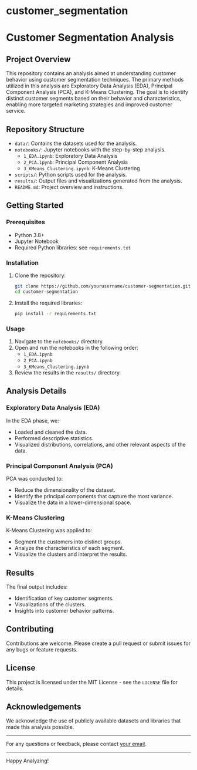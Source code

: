 # customer_segmentation
# Customer Segmentation Analysis

## Project Overview

This repository contains an analysis aimed at understanding customer behavior using customer segmentation techniques. The primary methods utilized in this analysis are Exploratory Data Analysis (EDA), Principal Component Analysis (PCA), and K-Means Clustering. The goal is to identify distinct customer segments based on their behavior and characteristics, enabling more targeted marketing strategies and improved customer service.

## Repository Structure

- `data/`: Contains the datasets used for the analysis.
- `notebooks/`: Jupyter notebooks with the step-by-step analysis.
  - `1_EDA.ipynb`: Exploratory Data Analysis
  - `2_PCA.ipynb`: Principal Component Analysis
  - `3_KMeans_Clustering.ipynb`: K-Means Clustering
- `scripts/`: Python scripts used for the analysis.
- `results/`: Output files and visualizations generated from the analysis.
- `README.md`: Project overview and instructions.

## Getting Started

### Prerequisites

- Python 3.8+
- Jupyter Notebook
- Required Python libraries: see `requirements.txt`

### Installation

1. Clone the repository:
   ```sh
   git clone https://github.com/yourusername/customer-segmentation.git
   cd customer-segmentation
   ```
2. Install the required libraries:
   ```sh
   pip install -r requirements.txt
   ```

### Usage

1. Navigate to the `notebooks/` directory.
2. Open and run the notebooks in the following order:
   - `1_EDA.ipynb`
   - `2_PCA.ipynb`
   - `3_KMeans_Clustering.ipynb`
3. Review the results in the `results/` directory.

## Analysis Details

### Exploratory Data Analysis (EDA)

In the EDA phase, we:
- Loaded and cleaned the data.
- Performed descriptive statistics.
- Visualized distributions, correlations, and other relevant aspects of the data.

### Principal Component Analysis (PCA)

PCA was conducted to:
- Reduce the dimensionality of the dataset.
- Identify the principal components that capture the most variance.
- Visualize the data in a lower-dimensional space.

### K-Means Clustering

K-Means Clustering was applied to:
- Segment the customers into distinct groups.
- Analyze the characteristics of each segment.
- Visualize the clusters and interpret the results.

## Results

The final output includes:
- Identification of key customer segments.
- Visualizations of the clusters.
- Insights into customer behavior patterns.

## Contributing

Contributions are welcome. Please create a pull request or submit issues for any bugs or feature requests.

## License

This project is licensed under the MIT License - see the `LICENSE` file for details.

## Acknowledgements

We acknowledge the use of publicly available datasets and libraries that made this analysis possible.

---

For any questions or feedback, please contact [your email](motunrayoafowowe94@gmail.com).

---

Happy Analyzing!
